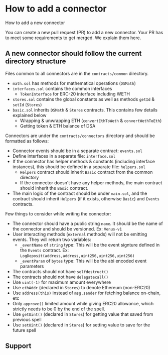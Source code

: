 # How to add a connector

How to add a new connector

You can create a new pull request \(PR\) to add a new connector. Your PR has to meet some requirements to get merged. We explain them here.

## A new connector should follow the current directory structure

Files common to all connectors are in the `contracts/common` directory.

* `math.sol` has methods for mathematical operations \(`DSMath`\)
* `interfaces.sol` contains the common interfaces
  * `TokenInterface` for ERC-20 interface including WETH
* `stores.sol` contains the global constants as well as methods `getId` & `setId` \(`Stores`\)
* `basic.sol` inherits `DSMath` & `Stores` contracts. This contains few details explained below
  * Wrapping & unwrapping ETH \(`convertEthToWeth` & `convertWethToEth`\)
  * Getting token & ETH balance of DSA

Connectors are under the `contracts/connectors` directory and should be formatted as follows:

* Connector events should be in a separate contract: `events.sol`
* Define interfaces in a separate file: `interface.sol`
* If the connector has helper methods & constants \(including interface instances\), this should be defined in a separate file: `helpers.sol`
  * `Helpers` contract should inherit `Basic` contract from the common directory
  * If the connector doesn't have any helper methods, the main contract should inherit the `Basic` contract.
* The main logic of the contract should be under `main.sol`, and the contract should inherit `Helpers` \(if it exists, otherwise `Basic`\) and `Events` contracts.

Few things to consider while writing the connector:

* The connector should have a public string `name`. It should be the name of the connector and should be versioned. Ex: `Venus-v1`
* User interacting methods \(`external` methods\) will not be emitting events. They will return two variables:
  * `_eventName` of `string` type: This will be the event signture defined in the `Events` contract. Ex: `LogDeposit(address,address,uint256,uint256,uint256)`
  * `_eventParam` of `bytes` type: This will be the abi encoded event parameters
* The contracts should not have `selfdestruct()`
* The contracts should not have `delegatecall()`
* Use `uint(-1)` for maximum amount everywhere
* Use `ethAddr` \(declared in `Stores`\) to denote Ethereum \(non-ERC20\)
* Use `address(this)` instead of `msg.sender` for fetching balance on-chain, etc
* Only `approve()` limited amount while giving ERC20 allowance, which strictly needs to be 0 by the end of the spell.
* Use `getUint()` \(declared in `Stores`\) for getting value that saved from previous spell
* Use `setUint()` \(declared in `Stores`\) for setting value to save for the future spell

## Support

